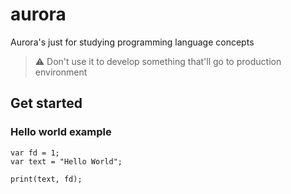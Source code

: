 # aurora
Aurora's just for studying programming language concepts

> :warning: Don't use it to develop something that'll go to production environment

## Get started

### Hello world example

```aurora
var fd = 1;
var text = "Hello World";

print(text, fd);
```
